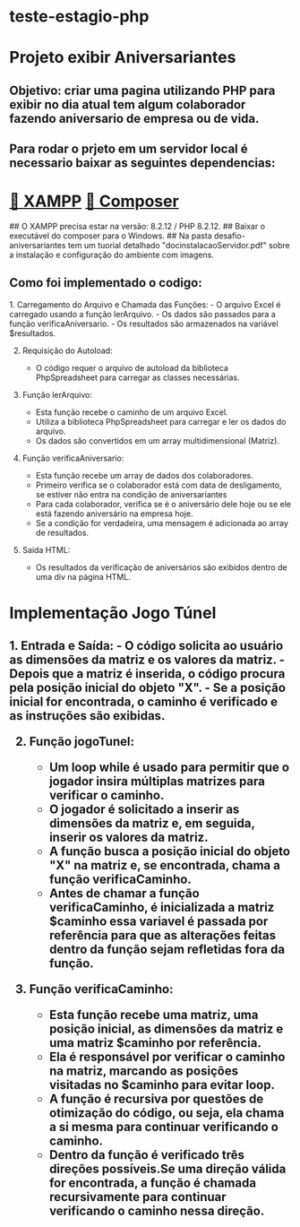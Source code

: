 # teste-estagio-php

<h1>Projeto exibir Aniversariantes</h1>

<h2>Objetivo: criar uma pagina utilizando PHP para exibir no dia atual tem algum colaborador fazendo aniversario de empresa ou de vida.</h2>
<h2>Para rodar o prjeto em um servidor local é necessario baixar as seguintes dependencias:</h2>
<h1>
    <a href="https://www.apachefriends.org/download.html">🔗 XAMPP</a>
    <a href="https://getcomposer.org/download/">🔗 Composer</a>
</h1>
## O XAMPP precisa estar na versão: 8.2.12 / PHP 8.2.12.
## Baixar o executável do composer para o Windows.
## Na pasta desafio-aniversariantes tem um tuorial detalhado "docinstalacaoServidor.pdf" sobre a instalação e configuração do ambiente com imagens.
<h2>Como foi implementado o codigo:</h2>
<p>
  1. Carregamento do Arquivo e Chamada das Funções:
   - O arquivo Excel é carregado usando a função lerArquivo.
   - Os dados são passados para a função verificaAniversario.
   - Os resultados são armazenados na variável $resultados.

2. Requisição do Autoload:
   - O código requer o arquivo de autoload da biblioteca PhpSpreadsheet para carregar as classes necessárias.

3. Função lerArquivo:
   - Esta função recebe o caminho de um arquivo Excel.
   - Utiliza a biblioteca PhpSpreadsheet para carregar e ler os dados do arquivo.
   - Os dados são convertidos em um array multidimensional (Matriz).

4. Função verificaAniversario:
   - Esta função recebe um array de dados dos colaboradores.
   - Primeiro verifica se o colaborador está com data de desligamento, se estiver não entra na condição de aniversariantes
   - Para cada colaborador, verifica se é o aniversário dele hoje ou se ele está fazendo aniversário na empresa hoje.
   - Se a condição for verdadeira, uma mensagem é adicionada ao array de resultados.

5. Saída HTML:
   - Os resultados da verificação de aniversários são exibidos dentro de uma div na página HTML.
</p>

<h1>Implementação Jogo Túnel</h1>
<h2>
    1. Entrada e Saída:
   - O código solicita ao usuário as dimensões da matriz e os valores da matriz.
   - Depois que a matriz é inserida, o código procura pela posição inicial do objeto "X".
   - Se a posição inicial for encontrada, o caminho é verificado e as instruções são exibidas.

2. Função jogoTunel:
   - Um loop while é usado para permitir que o jogador insira múltiplas matrizes para verificar o caminho.
   - O jogador é solicitado a inserir as dimensões da matriz e, em seguida, inserir os valores da matriz.
   - A função busca a posição inicial do objeto "X" na matriz e, se encontrada, chama a função verificaCaminho.
   - Antes de chamar a função verificaCaminho, é inicializada a matriz $caminho essa variavel é passada por referência para que as alterações feitas dentro da função sejam refletidas fora da função.

3. Função verificaCaminho:
   - Esta função recebe uma matriz, uma posição inicial, as dimensões da matriz e uma matriz $caminho por referência.
   - Ela é responsável por verificar o caminho na matriz, marcando as posições visitadas no $caminho para evitar loop.
   - A função é recursiva por questões de otimização do código, ou seja, ela chama a si mesma para continuar verificando o caminho.
   - Dentro da função é verificado três direções possíveis.Se uma direção válida for encontrada, a função é chamada recursivamente para continuar verificando o caminho nessa direção.
</h2>
